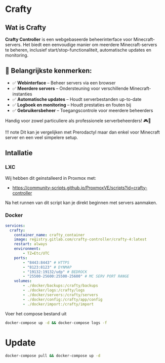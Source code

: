 # Crafty
## Wat is Crafty

**Crafty Controller** is een webgebaseerde beheerinterface voor Minecraft-servers. Het biedt een eenvoudige manier om meerdere Minecraft-servers te beheren, inclusief start/stop-functionaliteit, automatische updates en monitoring.

## 🌟 Belangrijkste kenmerken:
- ✅ **Webinterface** – Beheer servers via een browser  
- ✅ **Meerdere servers** – Ondersteuning voor verschillende Minecraft-instanties  
- ✅ **Automatische updates** – Houdt serverbestanden up-to-date  
- ✅ **Logboek en monitoring** – Houdt prestaties en fouten bij  
- ✅ **Gebruikersbeheer** – Toegangscontrole voor meerdere beheerders  

Handig voor zowel particuliere als professionele serverbeheerders! 🎮🚀

!!! note
    Dit kan je vergelijken met Prerodactyl maar dan enkel voor Minecraft server en een veel simpelere setup.

## Intallatie

### LXC
Wij hebben dit geinstalleerd in Proxmox met: 

- https://community-scripts.github.io/ProxmoxVE/scripts?id=crafty-controller

Na het runnen van dit script kan je direkt beginnen met servers aanmaken.

### Docker

```yaml
services:
  crafty:
    container_name: crafty_container
    image: registry.gitlab.com/crafty-controller/crafty-4:latest
    restart: always
    environment:
        - TZ=Etc/UTC
    ports:
        - "8443:8443" # HTTPS
        - "8123:8123" # DYNMAP
        - "19132:19132/udp" # BEDROCK
        - "25500-25600:25500-25600" # MC SERV PORT RANGE
    volumes:
        - ./docker/backups:/crafty/backups
        - ./docker/logs:/crafty/logs
        - ./docker/servers:/crafty/servers
        - ./docker/config:/crafty/app/config
        - ./docker/import:/crafty/import
```
Voer het compose bestand uit
```bash
docker-compose up -d && docker-compose logs -f
```
# Update

```bash
docker-compose pull && docker-compose up -d
```